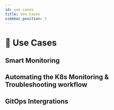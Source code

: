 ```yaml
---
id: use cases
title: Use Cases
sidebar_position: 3
---
```


# 🍱 Use Cases

## Smart Monitoring  


## Automating the K8s Monitoring & Troubleshooting workflow

## GitOps Intergrations 

